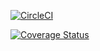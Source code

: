 
[![CircleCI](https://dl.circleci.com/status-badge/img/circleci/zDUhksBQ6RreDfcxSzxkm/9msbUqyxdtQXnJE48f9Huy/tree/main.svg?style=svg)](https://dl.circleci.com/status-badge/redirect/circleci/zDUhksBQ6RreDfcxSzxkm/9msbUqyxdtQXnJE48f9Huy/tree/main)


[![Coverage Status](https://coveralls.io/repos/github/Mukunzijames/my-brand-BE/badge.svg?branch=main)](https://coveralls.io/github/Mukunzijames/my-brand-BE?branch=main)

